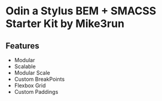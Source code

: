 # Odin a Stylus BEM + SMACSS Starter Kit by Mike3run

## Features
- Modular
- Scalable
- Modular Scale
- Custom BreakPoints
- Flexbox Grid
- Custom Paddings
